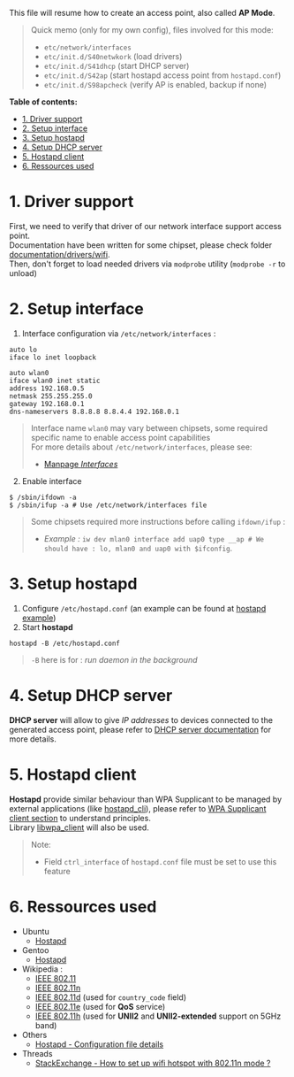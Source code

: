 This file will resume how to create an access point, also called **AP Mode**.

> Quick memo (only for my own config), files involved for this mode:
> - `etc/network/interfaces`
> - `etc/init.d/S40netwkork` (load drivers)
> - `etc/init.d/S41dhcp` (start DHCP server)
> - `etc/init.d/S42ap` (start hostapd access point from `hostapd.conf`) 
> - `etc/init.d/S98apcheck` (verify AP is enabled, backup if none)

**Table of contents:**
- [1. Driver support](#1-driver-support)
- [2. Setup interface](#2-setup-interface)
- [3. Setup hostapd](#3-setup-hostapd)
- [4. Setup DHCP server](#4-setup-dhcp-server)
- [5. Hostapd client](#5-hostapd-client)
- [6. Ressources used](#6-ressources-used)

# 1. Driver support

First, we need to verify that driver of our network interface support access point.  
Documentation have been written for some chipset, please check folder [documentation/drivers/wifi][repo-drivers-wifi].  
Then, don't forget to load needed drivers via `modprobe` utility (`modprobe -r` to unload)

# 2. Setup interface

1. Interface configuration via `/etc/network/interfaces` :
```shell
auto lo
iface lo inet loopback

auto wlan0
iface wlan0 inet static
address 192.168.0.5
netmask 255.255.255.0
gateway 192.168.0.1
dns-nameservers 8.8.8.8 8.8.4.4 192.168.0.1
```
> Interface name `wlan0` may vary between chipsets, some required specific name to enable access point capabilities  
> For more details about `/etc/network/interfaces`, please see:
> - [Manpage _Interfaces_][doc-file-interfaces-manpage]

2. Enable interface
```shell
$ /sbin/ifdown -a
$ /sbin/ifup -a # Use /etc/network/interfaces file
```
> Some chipsets required more instructions before calling `ifdown/ifup` :
> - _Example :_ `iw dev mlan0 interface add uap0 type __ap # We should have : lo, mlan0 and uap0 with $ifconfig`.

# 3. Setup hostapd

1. Configure `/etc/hostapd.conf` (an example can be found at [hostapd example][repo-hostapd-conf-example])
2. Start **hostapd**
```shell
hostapd -B /etc/hostapd.conf
```
> `-B` here is for : _run daemon in the background_

# 4. Setup DHCP server

**DHCP server** will allow to give _IP addresses_ to devices connected to the generated access point, please refer to [DHCP server documentation][repo-dhcp-server] for more details.

# 5. Hostapd client

**Hostapd** provide similar behaviour than WPA Supplicant to be managed by external applications (like [hostapd_cli][doc-hostapd-cli]), please refer to [WPA Supplicant client section][repo-wpa-client] to understand principles.  
Library [libwpa_client][doc-wpa-supplicant-hostapd-lib] will also be used.
> Note:
> - Field `ctrl_interface` of `hostapd.conf` file must be set to use this feature

# 6. Ressources used

- Ubuntu
  - [Hostapd][doc-ubuntu-hostapd]
- Gentoo
  - [Hostapd][doc-gentoo-hostapd]
- Wikipedia :
  - [IEEE 802.11][doc-wiki-ieee80211]
  - [IEEE 802.11n][doc-wiki-ieee80211n]
  - [IEEE 802.11d][doc-wiki-ieee80211d] (used for `country_code` field)
  - [IEEE 802.11e][doc-wiki-ieee80211e] (used for **QoS** service)
  - [IEEE 802.11h][doc-wiki-ieee80211h] (used for **UNII2** and **UNII2-extended** support on 5GHz band)
- Others
  - [Hostapd - Configuration file details][doc-hostapd-conf-details]
- Threads
  - [StackExchange - How to set up wifi hotspot with 802.11n mode ?][thread-se-how-to-setup-wifi-hostspot-with-80211n-mode]

<!-- Repository links -->
[repo-hostapd-conf-example]: examples/hostapd.conf
[repo-wpa-client]: mode-sta.md
[repo-dhcp-server]: ../dhcp/server/
[repo-drivers-wifi]: ../../../Drivers/wifi/

<!-- External links -->
[doc-wiki-ieee80211]: https://fr.wikipedia.org/wiki/IEEE_802.11
[doc-wiki-ieee80211d]: https://fr.wikipedia.org/wiki/IEEE_802.11d
[doc-wiki-ieee80211n]: https://fr.wikipedia.org/wiki/IEEE_802.11n
[doc-wiki-ieee80211e]: https://en.wikipedia.org/wiki/IEEE_802.11e-2005
[doc-wiki-ieee80211h]: https://en.wikipedia.org/wiki/IEEE_802.11h-2003

[doc-file-interfaces-manpage]: https://man.cx/interfaces(5)

[doc-gentoo-hostapd]: https://wiki.gentoo.org/wiki/Hostapd
[doc-ubuntu-hostapd]: https://doc.ubuntu-fr.org/hostapd

[doc-hostapd-conf-details]: https://w1.fi/cgit/hostap/plain/hostapd/hostapd.conf
[doc-wpa-supplicant-hostapd-lib]: https://w1.fi/wpa_supplicant/devel/hostapd_ctrl_iface_page.html

[doc-hostapd-cli]: https://manpages.debian.org/stretch/hostapd/hostapd_cli.1.en.html

[thread-se-how-to-setup-wifi-hostspot-with-80211n-mode]: https://unix.stackexchange.com/questions/184175/how-to-set-up-wifi-hotspot-with-802-11n-mode